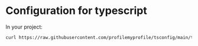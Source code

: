 # Configuration for typescript

In your project:

```sh
curl https://raw.githubusercontent.com/profilemyprofile/tsconfig/main/tsconfig.json >> tsconfig.json
```
